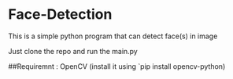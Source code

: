 # Face-Detection
This is a simple python program that can detect face(s) in image

Just clone the repo and run the main.py

##Requiremnt :
OpenCV (install it using `pip install opencv-python)
